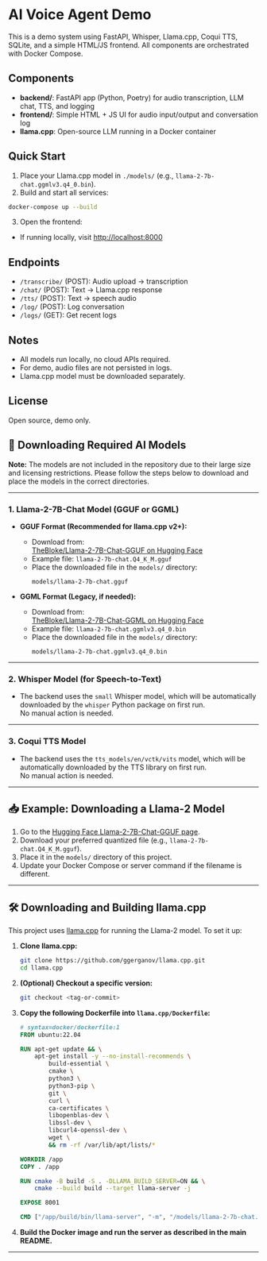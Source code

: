 # AI Voice Agent Demo

This is a demo system using FastAPI, Whisper, Llama.cpp, Coqui TTS, SQLite, and a simple HTML/JS frontend. All components are orchestrated with Docker Compose.

## Components
- **backend/**: FastAPI app (Python, Poetry) for audio transcription, LLM chat, TTS, and logging
- **frontend/**: Simple HTML + JS UI for audio input/output and conversation log
- **llama.cpp**: Open-source LLM running in a Docker container

## Quick Start

1. Place your Llama.cpp model in `./models/` (e.g., `llama-2-7b-chat.ggmlv3.q4_0.bin`).
2. Build and start all services:

```sh
docker-compose up --build
```

3. Open the frontend:
- If running locally, visit [http://localhost:8000](http://localhost:8000)

## Endpoints
- `/transcribe/` (POST): Audio upload → transcription
- `/chat/` (POST): Text → Llama.cpp response
- `/tts/` (POST): Text → speech audio
- `/log/` (POST): Log conversation
- `/logs/` (GET): Get recent logs

## Notes
- All models run locally, no cloud APIs required.
- For demo, audio files are not persisted in logs.
- Llama.cpp model must be downloaded separately.

## License
Open source, demo only.

## 🧠 Downloading Required AI Models

**Note:** The models are not included in the repository due to their large size and licensing restrictions. Please follow the steps below to download and place the models in the correct directories.

---

### 1. Llama-2-7B-Chat Model (GGUF or GGML)

- **GGUF Format (Recommended for llama.cpp v2+):**
  - Download from:  
    [TheBloke/Llama-2-7B-Chat-GGUF on Hugging Face](https://huggingface.co/TheBloke/Llama-2-7B-Chat-GGUF)
  - Example file: `llama-2-7b-chat.Q4_K_M.gguf`
  - Place the downloaded file in the `models/` directory:
    ```
    models/llama-2-7b-chat.gguf
    ```

- **GGML Format (Legacy, if needed):**
  - Download from:  
    [TheBloke/Llama-2-7B-Chat-GGML on Hugging Face](https://huggingface.co/TheBloke/Llama-2-7B-Chat-GGML)
  - Example file: `llama-2-7b-chat.ggmlv3.q4_0.bin`
  - Place the downloaded file in the `models/` directory:
    ```
    models/llama-2-7b-chat.ggmlv3.q4_0.bin
    ```

---

### 2. Whisper Model (for Speech-to-Text)

- The backend uses the `small` Whisper model, which will be automatically downloaded by the `whisper` Python package on first run.  
  No manual action is needed.

---

### 3. Coqui TTS Model

- The backend uses the `tts_models/en/vctk/vits` model, which will be automatically downloaded by the TTS library on first run.  
  No manual action is needed.

---

## 📥 Example: Downloading a Llama-2 Model

1. Go to the [Hugging Face Llama-2-7B-Chat-GGUF page](https://huggingface.co/TheBloke/Llama-2-7B-Chat-GGUF).
2. Download your preferred quantized file (e.g., `llama-2-7b-chat.Q4_K_M.gguf`).
3. Place it in the `models/` directory of this project.
4. Update your Docker Compose or server command if the filename is different.

---

## 🛠️ Downloading and Building llama.cpp

This project uses [llama.cpp](https://github.com/ggerganov/llama.cpp) for running the Llama-2 model. To set it up:

1. **Clone llama.cpp:**
   ```bash
   git clone https://github.com/ggerganov/llama.cpp.git
   cd llama.cpp
   ```
2. **(Optional) Checkout a specific version:**
   ```bash
   git checkout <tag-or-commit>
   ```
3. **Copy the following Dockerfile into `llama.cpp/Dockerfile`:**

   ```dockerfile
   # syntax=docker/dockerfile:1
   FROM ubuntu:22.04

   RUN apt-get update && \
       apt-get install -y --no-install-recommends \
           build-essential \
           cmake \
           python3 \
           python3-pip \
           git \
           curl \
           ca-certificates \
           libopenblas-dev \
           libssl-dev \
           libcurl4-openssl-dev \
           wget \
           && rm -rf /var/lib/apt/lists/*

   WORKDIR /app
   COPY . /app

   RUN cmake -B build -S . -DLLAMA_BUILD_SERVER=ON && \
       cmake --build build --target llama-server -j

   EXPOSE 8001

   CMD ["/app/build/bin/llama-server", "-m", "/models/llama-2-7b-chat.ggmlv3.q4_0.bin", "--host", "0.0.0.0", "--port", "8001"]
   ```

4. **Build the Docker image and run the server as described in the main README.**

---
